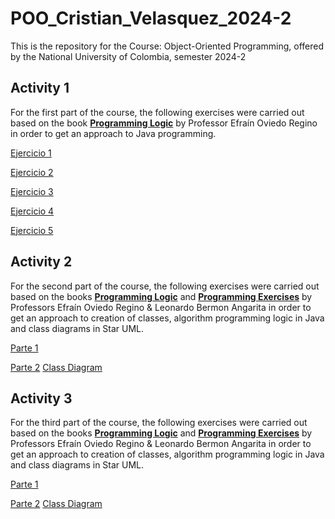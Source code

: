 # POO_Cristian_Velasquez_2024-2
This is the repository for the Course: Object-Oriented Programming, offered by the National University of Colombia, semester 2024-2

## Activity 1
For the first part of the course, the following exercises were carried out based on the book [**Programming Logic**](https://github.com/cvelasquezl/POO_Cristian_Velasquez_2024-1/blob/0a6e67a7dc3996d9bebf1d7bbb11a3b033b7deae/Libro%20Logica%20de%20Programacion_EfrainOviedoRegino.pdf) by Professor Efraín Oviedo Regino in order to get an approach to Java programming.

[Ejercicio 1](https://github.com/cvelasquezl/POO_Cristian_Velasquez_2024-1/tree/0a6e67a7dc3996d9bebf1d7bbb11a3b033b7deae/Actividad%201/Ejercicio1)

[Ejercicio 2](https://github.com/cvelasquezl/POO_Cristian_Velasquez_2024-1/tree/0a6e67a7dc3996d9bebf1d7bbb11a3b033b7deae/Actividad%201/Ejercicio2)

[Ejercicio 3](https://github.com/cvelasquezl/POO_Cristian_Velasquez_2024-1/tree/0a6e67a7dc3996d9bebf1d7bbb11a3b033b7deae/Actividad%201/Ejercicio3)

[Ejercicio 4](https://github.com/cvelasquezl/POO_Cristian_Velasquez_2024-1/tree/0a6e67a7dc3996d9bebf1d7bbb11a3b033b7deae/Actividad%201/Ejercicio4)

[Ejercicio 5](https://github.com/cvelasquezl/POO_Cristian_Velasquez_2024-1/tree/0a6e67a7dc3996d9bebf1d7bbb11a3b033b7deae/Actividad%201/Ejercicio5)

## Activity 2
For the second part of the course, the following exercises were carried out based on the books [**Programming Logic**](https://github.com/cvelasquezl/POO_Cristian_Velasquez_2024-1/blob/0a6e67a7dc3996d9bebf1d7bbb11a3b033b7deae/Libro%20Logica%20de%20Programacion_EfrainOviedoRegino.pdf) and [**Programming Exercises**](https://github.com/cvelasquezl/POO_Cristian_Velasquez_2024-1/blob/2112361363c97aaf1a381d4e62e6a87e95ca4ae0/Libro%20Ejercicios%20de%20Programacion_LeonardoBermonAngarita.pdf) by Professors Efraín Oviedo Regino & Leonardo Bermon Angarita in order to get an approach to creation of classes, algorithm programming logic in Java and class diagrams in Star UML.

[Parte 1](https://github.com/cvelasquezl/POO_Cristian_Velasquez_2024-1/tree/2112361363c97aaf1a381d4e62e6a87e95ca4ae0/Actividad%202/Actividad2_1/Actividad_2)

[Parte 2](https://github.com/cvelasquezl/POO_Cristian_Velasquez_2024-1/tree/2112361363c97aaf1a381d4e62e6a87e95ca4ae0/Actividad%202/Actividad2_2)
[Class Diagram](https://github.com/cvelasquezl/POO_Cristian_Velasquez_2024-1/blob/2112361363c97aaf1a381d4e62e6a87e95ca4ae0/Actividad%202/Class%20Diagram%20Figuras.jpg)

## Activity 3
For the third part of the course, the following exercises were carried out based on the books [**Programming Logic**](https://github.com/cvelasquezl/POO_Cristian_Velasquez_2024-1/blob/0a6e67a7dc3996d9bebf1d7bbb11a3b033b7deae/Libro%20Logica%20de%20Programacion_EfrainOviedoRegino.pdf) and [**Programming Exercises**](https://github.com/cvelasquezl/POO_Cristian_Velasquez_2024-1/blob/2112361363c97aaf1a381d4e62e6a87e95ca4ae0/Libro%20Ejercicios%20de%20Programacion_LeonardoBermonAngarita.pdf) by Professors Efraín Oviedo Regino & Leonardo Bermon Angarita in order to get an approach to creation of classes, algorithm programming logic in Java and class diagrams in Star UML.

[Parte 1](https://github.com/cvelasquezl/POO_Cristian_Velasquez_2024-1/tree/2112361363c97aaf1a381d4e62e6a87e95ca4ae0/Actividad%202/Actividad2_1/Actividad_2)

[Parte 2](https://github.com/cvelasquezl/POO_Cristian_Velasquez_2024-1/tree/2112361363c97aaf1a381d4e62e6a87e95ca4ae0/Actividad%202/Actividad2_2)
[Class Diagram](https://github.com/cvelasquezl/POO_Cristian_Velasquez_2024-1/blob/2112361363c97aaf1a381d4e62e6a87e95ca4ae0/Actividad%202/Class%20Diagram%20Figuras.jpg)
